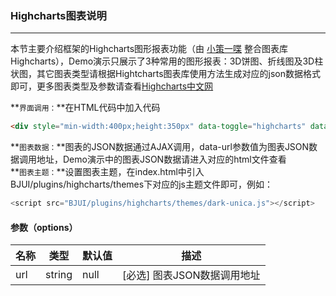 ### Highcharts图表说明
***
本节主要介绍框架的Highcharts图形报表功能（由 [小策一喋](http://www.topjui.com)</a> 整合图表库Highcharts），Demo演示只展示了3种常用的图形报表：3D饼图、折线图及3D柱状图，其它图表类型请根据Hightcharts图表库使用方法生成对应的json数据格式即可，更多图表类型及参数请查看[Highcharts中文网](http://www.hcharts.cn)

**`界面调用：`**在HTML代码中加入代码
```html
<div style="min-width:400px;height:350px" data-toggle="highcharts" data-url="chart-lineData.html"></div>
```
**`图表数据：`**图表的JSON数据通过AJAX调用，data-url参数值为图表JSON数据调用地址，Demo演示中的图表JSON数据请进入对应的html文件查看<br>
**`图表主题：`**设置图表主题，在index.html中引入BJUI/plugins/highcharts/themes下对应的js主题文件即可，例如：
```js
<script src="BJUI/plugins/highcharts/themes/dark-unica.js"></script>
```
#### 参数（options）

| 名称 | 类型 | 默认值 | 描述 |
| -- | -- | -- | -- |
| url | string | null | [必选] 图表JSON数据调用地址 |